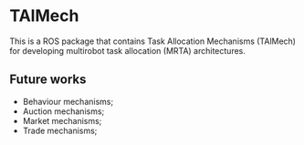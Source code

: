 # TAlMech

This is a ROS package that contains Task Allocation Mechanisms (TAlMech) for developing multirobot task allocation (MRTA) architectures.

## Future works

- Behaviour mechanisms;
- Auction mechanisms;
- Market mechanisms;
- Trade mechanisms;
